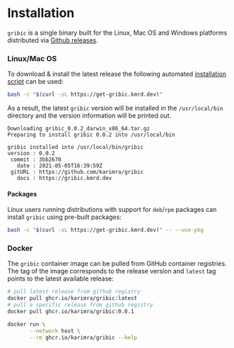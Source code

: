 # Installation

`gribic` is a single binary built for the Linux, Mac OS and Windows platforms distributed via [Github releases](https://github.com/karimra/gribic/releases).

### Linux/Mac OS

To download & install the latest release the following automated [installation script](https://github.com/karimra/gribic/blob/main/install.sh) can be used:

```bash
bash -c "$(curl -sL https://get-gribic.kmrd.dev)"
```

As a result, the latest `gribic` version will be installed in the `/usr/local/bin` directory and the version information will be printed out.

```text
Downloading gribic_0.0.2_darwin_x86_64.tar.gz
Preparing to install gribic 0.0.2 into /usr/local/bin

gribic installed into /usr/local/bin/gribic
version : 0.0.2
 commit : 3bb2670
   date : 2021-05-05T16:39:59Z
 gitURL : https://github.com/karimra/gribic
   docs : https://gribic.kmrd.dev
```

#### Packages

Linux users running distributions with support for `deb`/`rpm` packages can install `gribic` using pre-built packages:

```bash
bash -c "$(curl -sL https://get-gribic.kmrd.dev)" -- --use-pkg
```

### Docker

The `gribic` container image can be pulled from GitHub container registries. The tag of the image corresponds to the release version and `latest` tag points to the latest available release:

```bash
# pull latest release from github registry
docker pull ghcr.io/karimra/gribic:latest
# pull a specific release from github registry
docker pull ghcr.io/karimra/gribic:0.0.1
```

```bash
docker run \
       --network host \
       --rm ghcr.io/karimra/gribic --help
```

